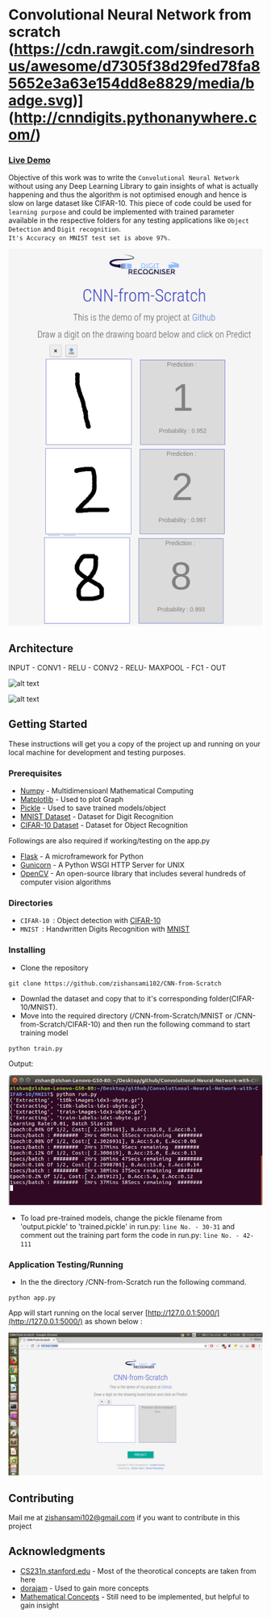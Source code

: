 # Convolutional Neural Network from scratch (https://cdn.rawgit.com/sindresorhus/awesome/d7305f38d29fed78fa85652e3a63e154dd8e8829/media/badge.svg)](http://cnndigits.pythonanywhere.com/)

### [Live Demo](http://cnndigits.pythonanywhere.com/) 

Objective of this work was to write the `Convolutional Neural Network` without using any Deep Learning Library to gain insights of what is actually happening and thus the algorithm is not optimised enough and hence is slow on large dataset like CIFAR-10.
This piece of code could be used for `learning purpose` and could be implemented with trained parameter available in the respective folders for any testing applications like `Object Detection` and `Digit recognition`.<br/>
`It's Accuracy on MNIST test set is above 97%.`


![alt text](images/main.png)


## Architecture

INPUT - CONV1 - RELU - CONV2 - RELU- MAXPOOL - FC1 - OUT

![alt text](images/archi_mnist.jpg)

![alt text](images/archi_cifar.jpg)


## Getting Started 

These instructions will get you a copy of the project up and running on your local machine for development and testing purposes.

### Prerequisites

* [Numpy](http://www.numpy.org/) - Multidimensioanl Mathematical Computing
* [Matplotlib](https://matplotlib.org/contents.html) - Used to plot Graph
* [Pickle](https://docs.python.org/3/library/pickle.html) - Used to save trained models/object
* [MNIST Dataset](http://yann.lecun.com/exdb/mnist/) - Dataset for Digit Recognition
* [CIFAR-10 Dataset](http://www.cs.toronto.edu/~kriz/cifar.html) - Dataset for Object Recognition

Followings are also required if working/testing on the app.py

* [Flask](http://flask.pocoo.org/) - A microframework for Python
* [Gunicorn](http://gunicorn.org/) - A Python WSGI HTTP Server for UNIX
* [OpenCV](https://docs.opencv.org/trunk/d2/de6/tutorial_py_setup_in_ubuntu.html) -  An open-source library that includes several hundreds of computer vision algorithms

### Directories

- `CIFAR-10 `: Object detection with [CIFAR-10](http://www.cs.toronto.edu/~kriz/cifar.html)
- `MNIST `: Handwritten Digits Recognition with [MNIST](http://yann.lecun.com/exdb/mnist/)



### Installing

* Clone the repository

```
git clone https://github.com/zishansami102/CNN-from-Scratch
```

* Downlad the dataset and copy that to it's corresponding folder(CIFAR-10/MNIST).
* Move into the required directory (/CNN-from-Scratch/MNIST or /CNN-from-Scratch/CIFAR-10) and then run the following command to start training model

```
python train.py
```

Output:

![alt text](images/training.png)


* To load pre-trained models, change the pickle filename from 'output.pickle' to 'trained.pickle' in run.py: `line No. - 30-31` and comment out the training part form the code in run.py: `line No. - 42-111`

### Application Testing/Running

* In the the directory /CNN-from-Scratch run the following command.

```
python app.py
```
App will start running on the local server [http://127.0.0.1:5000/](http://127.0.0.1:5000/) as shown below : 

![alt text](images/app_running.png)

## Contributing

Mail me at zishansami102@gmail.com if you want to contribute in this project

## Acknowledgments

* [CS231n.stanford.edu](http://cs231n.stanford.edu/) - Most of the theorotical concepts are taken from here
* [dorajam](https://github.com/dorajam/Convolutional-Network) - Used to gain more concepts
* [Mathematical Concepts](http://www.jefkine.com/general/2016/09/05/backpropagation-in-convolutional-neural-networks/) - Still need to be implemented, but helpful to gain insight
